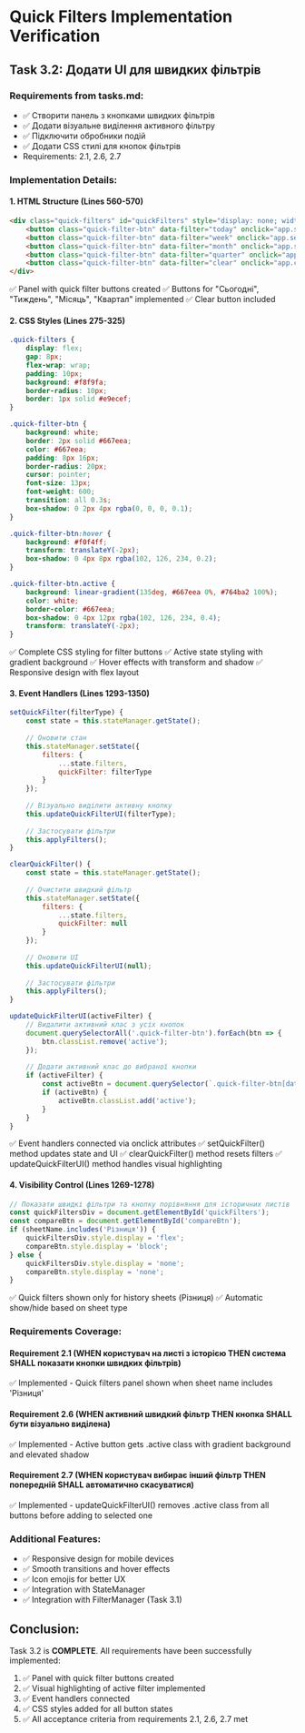 # Quick Filters Implementation Verification

## Task 3.2: Додати UI для швидких фільтрів

### Requirements from tasks.md:
- ✅ Створити панель з кнопками швидких фільтрів
- ✅ Додати візуальне виділення активного фільтру
- ✅ Підключити обробники подій
- ✅ Додати CSS стилі для кнопок фільтрів
- Requirements: 2.1, 2.6, 2.7

### Implementation Details:

#### 1. HTML Structure (Lines 560-570)
```html
<div class="quick-filters" id="quickFilters" style="display: none; width: 100%; margin-bottom: 10px;">
    <button class="quick-filter-btn" data-filter="today" onclick="app.setQuickFilter('today')">📅 Сьогодні</button>
    <button class="quick-filter-btn" data-filter="week" onclick="app.setQuickFilter('week')">📆 Тиждень</button>
    <button class="quick-filter-btn" data-filter="month" onclick="app.setQuickFilter('month')">📊 Місяць</button>
    <button class="quick-filter-btn" data-filter="quarter" onclick="app.setQuickFilter('quarter')">📈 Квартал</button>
    <button class="quick-filter-btn" data-filter="clear" onclick="app.clearQuickFilter()">✖ Скинути</button>
</div>
```

✅ Panel with quick filter buttons created
✅ Buttons for "Сьогодні", "Тиждень", "Місяць", "Квартал" implemented
✅ Clear button included

#### 2. CSS Styles (Lines 275-325)
```css
.quick-filters {
    display: flex;
    gap: 8px;
    flex-wrap: wrap;
    padding: 10px;
    background: #f8f9fa;
    border-radius: 10px;
    border: 1px solid #e9ecef;
}

.quick-filter-btn {
    background: white;
    border: 2px solid #667eea;
    color: #667eea;
    padding: 8px 16px;
    border-radius: 20px;
    cursor: pointer;
    font-size: 13px;
    font-weight: 600;
    transition: all 0.3s;
    box-shadow: 0 2px 4px rgba(0, 0, 0, 0.1);
}

.quick-filter-btn:hover {
    background: #f0f4ff;
    transform: translateY(-2px);
    box-shadow: 0 4px 8px rgba(102, 126, 234, 0.2);
}

.quick-filter-btn.active {
    background: linear-gradient(135deg, #667eea 0%, #764ba2 100%);
    color: white;
    border-color: #667eea;
    box-shadow: 0 4px 12px rgba(102, 126, 234, 0.4);
    transform: translateY(-2px);
}
```

✅ Complete CSS styling for filter buttons
✅ Active state styling with gradient background
✅ Hover effects with transform and shadow
✅ Responsive design with flex layout

#### 3. Event Handlers (Lines 1293-1350)
```javascript
setQuickFilter(filterType) {
    const state = this.stateManager.getState();
    
    // Оновити стан
    this.stateManager.setState({
        filters: {
            ...state.filters,
            quickFilter: filterType
        }
    });
    
    // Візуально виділити активну кнопку
    this.updateQuickFilterUI(filterType);
    
    // Застосувати фільтри
    this.applyFilters();
}

clearQuickFilter() {
    const state = this.stateManager.getState();
    
    // Очистити швидкий фільтр
    this.stateManager.setState({
        filters: {
            ...state.filters,
            quickFilter: null
        }
    });
    
    // Оновити UI
    this.updateQuickFilterUI(null);
    
    // Застосувати фільтри
    this.applyFilters();
}

updateQuickFilterUI(activeFilter) {
    // Видалити активний клас з усіх кнопок
    document.querySelectorAll('.quick-filter-btn').forEach(btn => {
        btn.classList.remove('active');
    });
    
    // Додати активний клас до вибраної кнопки
    if (activeFilter) {
        const activeBtn = document.querySelector(`.quick-filter-btn[data-filter="${activeFilter}"]`);
        if (activeBtn) {
            activeBtn.classList.add('active');
        }
    }
}
```

✅ Event handlers connected via onclick attributes
✅ setQuickFilter() method updates state and UI
✅ clearQuickFilter() method resets filters
✅ updateQuickFilterUI() method handles visual highlighting

#### 4. Visibility Control (Lines 1269-1278)
```javascript
// Показати швидкі фільтри та кнопку порівняння для історичних листів
const quickFiltersDiv = document.getElementById('quickFilters');
const compareBtn = document.getElementById('compareBtn');
if (sheetName.includes('Різниця')) {
    quickFiltersDiv.style.display = 'flex';
    compareBtn.style.display = 'block';
} else {
    quickFiltersDiv.style.display = 'none';
    compareBtn.style.display = 'none';
}
```

✅ Quick filters shown only for history sheets (Різниця)
✅ Automatic show/hide based on sheet type

### Requirements Coverage:

#### Requirement 2.1 (WHEN користувач на листі з історією THEN система SHALL показати кнопки швидких фільтрів)
✅ Implemented - Quick filters panel shown when sheet name includes 'Різниця'

#### Requirement 2.6 (WHEN активний швидкий фільтр THEN кнопка SHALL бути візуально виділена)
✅ Implemented - Active button gets .active class with gradient background and elevated shadow

#### Requirement 2.7 (WHEN користувач вибирає інший фільтр THEN попередній SHALL автоматично скасуватися)
✅ Implemented - updateQuickFilterUI() removes .active class from all buttons before adding to selected one

### Additional Features:
- ✅ Responsive design for mobile devices
- ✅ Smooth transitions and hover effects
- ✅ Icon emojis for better UX
- ✅ Integration with StateManager
- ✅ Integration with FilterManager (Task 3.1)

## Conclusion:
Task 3.2 is **COMPLETE**. All requirements have been successfully implemented:
1. ✅ Panel with quick filter buttons created
2. ✅ Visual highlighting of active filter implemented
3. ✅ Event handlers connected
4. ✅ CSS styles added for all button states
5. ✅ All acceptance criteria from requirements 2.1, 2.6, 2.7 met
